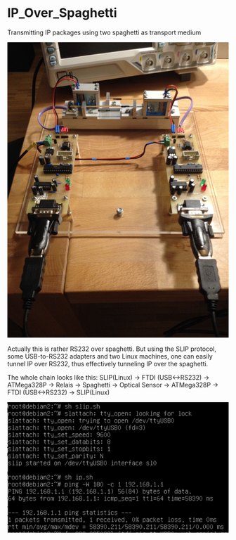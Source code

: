 # IP_Over_Spaghetti
Transmitting IP packages using two spaghetti as transport medium

![Alt text](doc/08_CompleteAssembly.JPG?raw=true "Title")

Actually this is rather RS232 over spaghetti. But using the SLIP protocol, some USB-to-RS232 adapters and two Linux machines, one can easily tunnel IP over RS232, thus effectively tunneling IP over the spaghetti.

The whole chain looks like this:
SLIP(Linux) -> FTDI (USB<->RS232) -> ATMega328P -> Relais -> Spaghetti -> Optical Sensor -> ATMega328P -> FTDI (USB<->RS232) -> SLIP(Linux)

![Alt text](doc/10_Ping.png?raw=true "Title")


